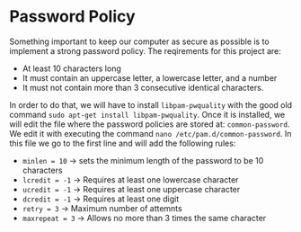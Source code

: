 # Password Policy

Something important to keep our computer as secure as possible is to implement a strong password policy. The reqirements for this project are: 

- At least 10 characters long
- It must contain an uppercase letter, a lowercase letter, and a number
- It must not contain more than 3 consecutive identical characters.

In order to do that, we will have to install ``libpam-pwquality`` with the good old command ``sudo apt-get install libpam-pwquality``. Once it is installed, we will edit the file where the password policies are stored at: ``common-password``. We edit it with executing the command ``nano /etc/pam.d/common-password``. In this file we go to the first line and will add the following rules:

- ``minlen = 10`` &rarr; sets the minimum length of the password to be 10 characters
- ``lcredit = -1`` &rarr; Requires at least one lowercase character
- ``ucredit = -1`` &rarr; Requires at least one uppercase character
- ``dcredit = -1`` &rarr; Requires at least one digit
- ``retry = 3`` &rarr; Maximum number of attemnts
- ``maxrepeat = 3`` &rarr; Allows no more than 3 times the same character


